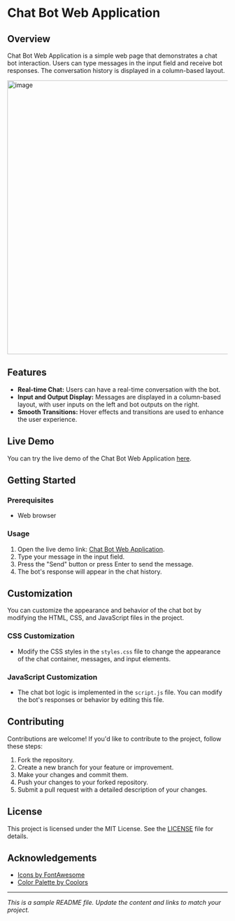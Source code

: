 # Chat Bot Web Application

## Overview

Chat Bot Web Application is a simple web page that demonstrates a chat bot interaction. Users can type messages in the input field and receive bot responses. The conversation history is displayed in a column-based layout.

<img width="624" alt="image" src="https://github.com/SuryaPratap2542/ChatBot/assets/89827931/8e7c6565-2dad-45f7-b7e8-94cd3f40297c">


## Features

- **Real-time Chat:** Users can have a real-time conversation with the bot.
- **Input and Output Display:** Messages are displayed in a column-based layout, with user inputs on the left and bot outputs on the right.
- **Smooth Transitions:** Hover effects and transitions are used to enhance the user experience.

## Live Demo

You can try the live demo of the Chat Bot Web Application [here](https://your-domain.com/chat-bot).

## Getting Started

### Prerequisites

- Web browser

### Usage

1. Open the live demo link: [Chat Bot Web Application](https://your-domain.com/chat-bot).
2. Type your message in the input field.
3. Press the "Send" button or press Enter to send the message.
4. The bot's response will appear in the chat history.

## Customization

You can customize the appearance and behavior of the chat bot by modifying the HTML, CSS, and JavaScript files in the project.

### CSS Customization

- Modify the CSS styles in the `styles.css` file to change the appearance of the chat container, messages, and input elements.

### JavaScript Customization

- The chat bot logic is implemented in the `script.js` file. You can modify the bot's responses or behavior by editing this file.

## Contributing

Contributions are welcome! If you'd like to contribute to the project, follow these steps:

1. Fork the repository.
2. Create a new branch for your feature or improvement.
3. Make your changes and commit them.
4. Push your changes to your forked repository.
5. Submit a pull request with a detailed description of your changes.

## License

This project is licensed under the MIT License. See the [LICENSE](LICENSE) file for details.

## Acknowledgements

- [Icons by FontAwesome](https://fontawesome.com/)
- [Color Palette by Coolors](https://coolors.co/)

---

*This is a sample README file. Update the content and links to match your project.*
